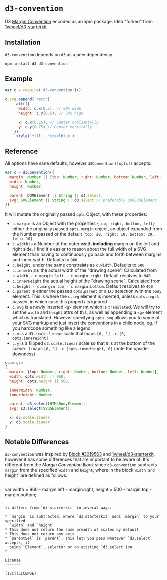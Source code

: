 `d3-convention`
===============

D3 [Margin Convention](http://bl.ocks.org/mbostock/3019563) encoded as an npm package. Idea "forked" from [1wheel/d3-starterkit](https://github.com/1wheel/d3-starterkit)

Installation
------------

`d3-convention` depends on `d3` as a peer dependency

```bash
npm install d3 d3-convention
```

Example
-------

```js
var c = require('d3-convention')()

c.svg.append('rect')
    .attr({
      width: c.x(0.5), // 50% wide
      height: c.y(0.5), // 50% high

      x: c.x(0.25), // Center horizontally
      y: c.y(0.75) // Center vertically
    })
    .style('fill', 'steelblue')
```

Reference
---------

All options have sane defaults, however `d3Convention([opts])` accepts:

```js
var c = d3Convention({
  margin: Number || {top: Number, right: Number, bottom: Number, left: Number},
  width: Number,
  height: Number,

  parent: DOMElement || String || d3.select,
  svg: SVGElement || String || d3.select // preferably SVGSVGElement
})
```

It will mutate the originally passed `opts` Object, with these properties:

* `c.margin` is an Object with the properties `{top, right, bottom, left}` either
  the originally passed `opts.margin` object, an object expanded from the Number
  passed or the default `{top: 20, right: 10, bottom: 20, left: 10}`
* `c.width` is a Number of the outer width **including** margin on the left and
  right side. I find it's easier to reason about the full width of a SVG element
  than having to continuously go back and forth between margins and inner width. Defaults to `960`
* `c.height`, under the same constraints as `c.width`. Defaults to `500`
* `c.innerWidth` the actual width of the "drawing scene". Calculated from
  `c.width - c.margin.left - c.margin.right`. Default resolves to `940`
* `c.innerHeight` the actual height of the "drawing scene". Calculated from
  `c.height - c.margin.top - c.margin.bottom`. Default resolves to `460`
* `c.parent` is either the passed `opts.parent` or a D3 selection with the `body`
  element. This is where the `c.svg` element is inserted, unless `opts.svg` is passed, in which case this property is ignored
* `c.svg` is a newly inserted `<g>` element which is `translate`d. We will try
  to set the `width` and `height` attrs of this, as well as appending a `<g>`
  element which is translated. However specifying `opts.svg` allows you to some
  of your SVG markup and just insert the conventions in a child node, eg. if you
  hardcode something like a legend
* `c.x` is a `d3.scale.linear` scale that maps `[0, 1] -> [0, opts.innerWidht]`
* `c.y` is a flipped `d3.scale.linear` scale so that `0` is at the bottom of the
  scene. It maps `[0, 1] -> [opts.innerHeight, 0]` (note the upside-downness)

```js
c.margin
{
  margin: {top: Number, right: Number, bottom: Number, left: Number},
  width: opts.width || 960,
  height: opts.height || 500,

  innerWidth: Number,
  innerHeight: Number,

  parent: d3.select(HTMLBodyElement),
  svg: s3.select(SVGGElement),

  x: d3.scale.linear,
  y: d3.scale.linear
}
```

Notable Differences
-------------------

`d3-convention` was inspired by [Block #3019563](http://bl.ocks.org/mbostock/3019563)
and [1wheel/d3-starterkit](https://github.com/1wheel/d3-starterkit), however it
has some differences that are important to be aware of. It's different from the *Margin Convention Block* since `d3-convention` subtracts `margin` from the
specified `width` and `height`, where in the block `width and `height` are defined
as follows:

> ```js
var width = 960 - margin.left - margin.right,
    height = 500 - margin.top - margin.bottom;
```

It differs from `d3-starterkit` in several ways:

* `margin` is subtracted, where `d3-starterkit` adds `margin` to your specified
  `width` and `height`
* This does not return the same breadth of scales by default
* This does not return any axis
* `parentSel` is `parent`. This lets you pass whatever `d3.select` accepts, it
  being `Element`, selector or an existing `d3.select`ion
*

License
-------

[ISC](LICENSE)
